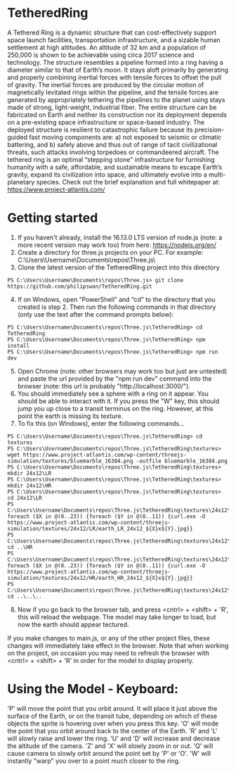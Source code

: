 # TetheredRing
A Tethered Ring is a dynamic structure that can cost-effectively support space launch facilities, transportation infrastructure, and a sizable human settlement at high altitudes. An altitude of 32 km and a population of 250,000 is shown to be achievable using circa 2017 science and technology.  The structure resembles a pipeline formed into a ring having a diameter similar to that of Earth’s moon. It stays aloft primarily by generating and properly combining inertial forces with tensile forces to offset the pull of gravity. The inertial forces are produced by the circular motion of magnetically levitated rings within the pipeline, and the tensile forces are generated by appropriately tethering the pipelines to the planet using stays made of strong, light-weight, industrial fiber.  The entire structure can be fabricated on Earth and neither its construction nor its deployment depends on a pre-existing space infrastructure or space-based industry. The deployed structure is resilient to catastrophic failure because its precision-guided fast moving components are: a) not exposed to seismic or climatic battering, and b) safely above and thus out of range of tacit civilizational threats, such attacks involving torpedoes or commandeered aircraft.  The tethered ring is an optimal “stepping stone” infrastructure for furnishing humanity with a safe, affordable, and sustainable means to escape Earth’s gravity, expand its civilization into space, and ultimately evolve into a multi-planetary species.  Check out the brief explanation and full whitepaper at: https://www.project-atlantis.com/

# Getting started
1.	If you haven't already, install the 16.13.0 LTS version of node.js (note: a more recent version may work too) from here: https://nodejs.org/en/
2.	Create a directory for three.js projects on your PC. For example: C:\Users\Username\Documents\repos\Three.js\
3.	Clone the latest version of the TetheredRing project into this directory
```
PS C:\Users\Username\Documents\repos\Three.js> git clone https://github.com/philipswan/TetheredRing.git
```
4.	If on Windows, open “PowerShell” and “cd” to the directory that you created is step 2. Then run the following commands in that directory (only use the text after the command prompts below):
```
PS C:\Users\Username\Documents\repos\Three.js\TetheredRing> cd TetheredRing
PS C:\Users\Username\Documents\repos\Three.js\TetheredRing> npm install
PS C:\Users\Username\Documents\repos\Three.js\TetheredRing> npm run dev
```
5.	Open Chrome (note: other browsers may work too but just are untested) and paste the url provided by the "npm run dev" command into the browser (note: this url is probably "http://localhost:3000/").
6.	You should immediately see a sphere with a ring on it appear. You should be able to interact with it. If you press the "W" key, this should jump you up close to a transit terminus on the ring. However, at this point the earth is missing its texture.
7. To fix this (on Windows), enter the following commands...
```
PS C:\Users\Username\Documents\repos\Three.js\TetheredRing> cd textures
PS C:\Users\Username\Documents\repos\Three.js\TetheredRing\textures> wget https://www.project-atlantis.com/wp-content/threejs-simulation/textures/bluemarble_16384.png -outfile bluemarble_16384.png
PS C:\Users\Username\Documents\repos\Three.js\TetheredRing\textures> mkdir 24x12\LR
PS C:\Users\Username\Documents\repos\Three.js\TetheredRing\textures> mkdir 24x12\HR
PS C:\Users\Username\Documents\repos\Three.js\TetheredRing\textures> cd 24x12\LR
PS C:\Users\Username\Documents\repos\Three.js\TetheredRing\textures\24x12\LR> foreach ($X in @(0..23)) {foreach ($Y in @(0..11)) {curl.exe -O https://www.project-atlantis.com/wp-content/threejs-simulation/textures/24x12/LR/earth_LR_24x12_${X}x${Y}.jpg}}
PS C:\Users\Username\Documents\repos\Three.js\TetheredRing\textures\24x12\LR> cd ..\HR
PS C:\Users\Username\Documents\repos\Three.js\TetheredRing\textures\24x12\HR> foreach ($X in @(0..23)) {foreach ($Y in @(0..11)) {curl.exe -O https://www.project-atlantis.com/wp-content/threejs-simulation/textures/24x12/HR/earth_HR_24x12_${X}x${Y}.jpg}}
PS C:\Users\Username\Documents\repos\Three.js\TetheredRing\textures\24x12\HR> cd ..\..\..
```
8. Now if you go back to the browser tab, and press \<cntrl\> + \<shift\> + 'R', this will reload the webpage. The model may take longer to load, but now the earth should appear tectured.

If you make changes to main.js, or any of the other project files, these changes will immediately take effect in the browser. Note that when working on the project, on occasion you may need to refresh the browser with \<cntrl\> + \<shift\> + 'R' in order for the model to display properly.

# Using the Model - Keyboard:
'P' will move the point that you orbit around. It will place it just above the surface of the Earth, or on the transit tube, depending on which of these objects the sprite is hovering over when you press this key.
'O' will mode the point that you orbit around back to the center of the Earth.
'R' and 'L' will slowly raise and lower the ring.
'U' and 'D' will increase and decrease the altitude of the camera.
'Z' and 'X' will slowly zoom in or out.
'Q' will cause camera to slowly orbit around the point set by 'P' or 'O'.
'W' will instantly "warp" you over to a point much closer to the ring.
